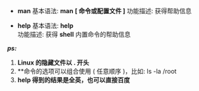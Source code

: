 
- **man** 
	基本语法:    **man** **\[ 命令或配置文件 ]**
	功能描述:    获得帮助信息

- **help**
	基本语法:    **help**   
	功能描述:    获得 **shell** 内置命令的帮助信息

***ps:***
1. **Linux 的隐藏文件以 . 开头**
2. **命令的选项可以组合使用 ( 任意顺序 )，比如: ls -la /root
3. **help 得到的结果是全英，也可以直接百度**
